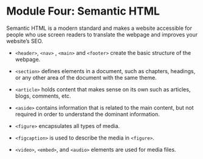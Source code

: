 # Module Four: Semantic HTML

Semantic HTML is a modern standard and makes a website accessible for people who use screen readers to translate the webpage and improves your website’s SEO.

- `<header>`, `<nav>` , `<main>` and `<footer>` create the basic structure of the webpage.

- `<section>` defines elements in a document, such as chapters, headings, or any other area of the document with the same theme.

- `<article>` holds content that makes sense on its own such as articles, blogs, comments, etc.

- `<aside>` contains information that is related to the main content, but not required in order to understand the dominant information.

- `<figure>` encapsulates all types of media.

- `<figcaption>` is used to describe the media in `<figure>`.

- `<video>`, `<embed>`, and `<audio>` elements are used for media files.
